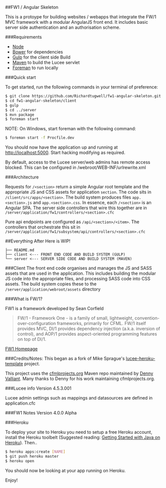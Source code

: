 ##FW1 / Angular Skeleton

This is a protoype for building websites / webapps that integrate the FW/1 MVC framework with a modular AngularJS front end. It includes basic server side authentication and an authorisation scheme.

###Requirements
* [Node](https://nodejs.org/en/) 
* [Bower](http://bower.io/) for dependencies
* [Gulp](http://gulpjs.com/) for the client side Build
* [Maven](http://maven.apache.org/) to build the Lucee servlet
* [Foreman](https://github.com/ddollar/foreman) to run locally


###Quick start

To get started, run the following commands in your terminal of preference:

```bash
$ git clone https://github.com/Richardtugwell/fw1-angular-skeleton.git
$ cd fw1-angular-skeleton/client
$ gulp
$ cd ../server
$ mvn package
$ foreman start
```
NOTE: On Windows, start foreman with the following command:

```bash
$ foreman start -f Procfile.dev
```

You should now have the application up and running at [http://localhost:5000](http://localhost:5000).
Start hacking modifying as required.

By default, access to the Lucee server/web admins has remote access blocked. This can be
configured in /webroot/WEB-INF/urlrewrite.xml

###Architecture

Requests for `/<section>` return a simple Angular root template and the appropriate JS and CSS assets for application `section`. The code sits in `/client/src/apps/<section>`. The build system produces files `app.<section>.js` and `app.<section>.css`. In essence, each `/<section>` is an Angular SPA. The server side controllers that wire this together are in `/server/application/fw1/controllers/<section>.cfc`

Pure api endpoints are configured as `/api/<section>/<item>`. The controllers that orchestrate this sit in `/server/application/fw1/subsystem/api/controllers/<section>.cfc`

##Everything After Here is WIP!

```
├── README.md
├── client <--- FRONT END CODE AND BUILD SYSTEM (GULP)
└── server <--- SERVER SIDE CODE AND BUILD SYSTEM (MAVEN)
```
###Client
The front end code organises and manages the JS and SASS assets that are used in the application. This includes building the modular JS code into the appropriate files, and processing SASS code into CSS assets. The build system copies these to the `/server/application/webroot/assets` directory

###What is FW/1?

FW1 is a framework developed by Sean Corfield

> FW/1 - Framework One - is a family of small, lightweight, convention-over-configuration frameworks, primarily for CFML. FW/1 itself provides MVC, DI/1 provides dependency injection (a.k.a. inversion of control), and AOP/1 provides aspect-oriented programming features on top of DI/1.

[FW1 Homepage](http://framework-one.github.io/)


###Credits/Notes:
This began as a fork of Mike Sprague's [lucee-heroku-template](https://github.com/writecodedrinkcoffee/lucee-heroku-template) project.

This project uses the [cfmlprojects.org](http://cfmlprojects.org/artifacts/org/lucee/) Maven repo maintained by [Denny Valliant](https://github.com/denuno). Many thanks to Denny for his work maintaining cfmlprojects.org.


###Lucee info
Version 4.5.3.001

Lucee admin settings such as mappings and datasources are defined in application.cfc

###FW1 Notes
Version 4.0.0 Alpha

###Heroku

To deploy your site to Heroku you need to setup a free Heroku account, install the Heroku toolbelt (Suggested reading: [Getting Started with Java on Heroku](https://devcenter.heroku.com/articles/getting-started-with-java)). Then..

```bash
$ heroku apps:create [NAME]
$ git push heroku master
$ heroku open
```

You should now be looking at your app running on Heroku.

Enjoy!
